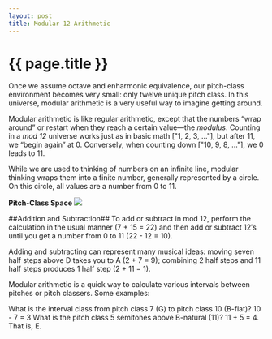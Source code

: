 ```yaml
---
layout: post
title: Modular 12 Arithmetic
---
```


{{ page.title }}
================

Once we assume octave and enharmonic equivalence, our pitch-class environment becomes very small: only twelve unique pitch class. In this universe, modular arithmetic is a very useful way to imagine getting around.

Modular arithmetic is like regular arithmetic, except that the numbers “wrap around” or restart when they reach a certain value—the *modulus*. Counting in a *mod 12* universe works just as in basic math ["1, 2, 3, ..."], but after 11, we “begin again” at 0. Conversely, when counting down ["10, 9, 8, ..."], we 0 leads to 11. 

While we are used to thinking of numbers on an infinite line, modular thinking wraps them into a finite number, generally represented by a circle. On this circle, all values are a number from 0 to 11.

**Pitch-Class Space**
[![](Graphics/postTonal/Pitch-class-Spacejpg)](Graphics/postTonal/Pitch-class-Space.jpg)

##Addition and Subtraction##
To add or subtract in mod 12, perform the calculation in the usual manner (7 + 15 = 22) and then add or subtract 12′s until you get a number from 0 to 11 (22 - 12 = 10).

Adding and subtracting can represent many musical ideas: moving seven half steps above D takes you to A (2 + 7 = 9); combining 2 half steps and 11 half steps produces 1 half step (2 + 11 = 1).

Modular arithmetic is a quick way to calculate various intervals between pitches or pitch classers. Some examples:

What is the interval class from pitch class 7 (G) to pitch class 10 (B-flat)? 10 - 7 = 3
What is the pitch class 5 semitones above B-natural (11)? 11 + 5 = 4. That is, E.

 

